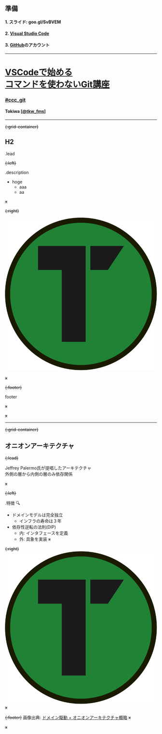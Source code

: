 ## 準備

#### 1. スライド: goo.gl/SvBVEM
#### 2. [Visual Studio Code](https://code.visualstudio.com/)
#### 3. [GitHub](https://github.com/)のアカウント

---

# [VSCodeで始める<br>コマンドを使わないGit講座](https://atnd.org/events/99026)

### [#ccc_git](http://twitter.com/search?q=%23ccc_git)
#### Tokiwa [[@tkw_fms](https://twitter.com/tkw_fms)]

---

~~{:grid-container}~~

## H2

.lead

~~{:left}~~

.description
- hoge
	- aaa
	- aa

~~x~~

~~{:right}~~

![](resources/images/tokiwa.png)

~~x~~

~~{:footer}~~

footer

~~x~~

~~x~~

---

~~{:grid-container}~~

## オニオンアーキテクチャ

~~{:lead}~~

Jeffrey Palermo氏が提唱したアーキテクチャ
<br>外側の層から内側の層のみ依存関係

~~x~~

~~{:left}~~

.特徴 :mag:
 - ドメインモデルは完全独立
   * インフラの寿命は３年
 - 依存性逆転の法則(DIP)
   * 内: インタフェースを定義
   * 外: 具象を実装
~~x~~

~~{:right}~~
![arch{30%}](resources/images/tokiwa.png)
~~x~~

~~{:footer}~~
 画像出典: [ドメイン駆動 + オニオンアーキテクチャ概略](https://qiita.com/little_hand_s/items/2040fba15d90b93fc124)
~~x~~

~~x~~
